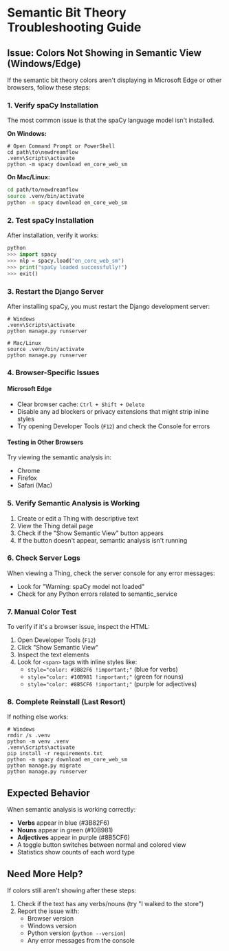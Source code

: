 # Semantic Bit Theory Troubleshooting Guide

## Issue: Colors Not Showing in Semantic View (Windows/Edge)

If the semantic bit theory colors aren't displaying in Microsoft Edge or other browsers, follow these steps:

### 1. Verify spaCy Installation

The most common issue is that the spaCy language model isn't installed. 

**On Windows:**
```batch
# Open Command Prompt or PowerShell
cd path\to\newdreamflow
.venv\Scripts\activate
python -m spacy download en_core_web_sm
```

**On Mac/Linux:**
```bash
cd path/to/newdreamflow
source .venv/bin/activate
python -m spacy download en_core_web_sm
```

### 2. Test spaCy Installation

After installation, verify it works:
```python
python
>>> import spacy
>>> nlp = spacy.load("en_core_web_sm")
>>> print("spaCy loaded successfully!")
>>> exit()
```

### 3. Restart the Django Server

After installing spaCy, you must restart the Django development server:
```batch
# Windows
.venv\Scripts\activate
python manage.py runserver

# Mac/Linux
source .venv/bin/activate
python manage.py runserver
```

### 4. Browser-Specific Issues

#### Microsoft Edge
- Clear browser cache: `Ctrl + Shift + Delete`
- Disable any ad blockers or privacy extensions that might strip inline styles
- Try opening Developer Tools (`F12`) and check the Console for errors

#### Testing in Other Browsers
Try viewing the semantic analysis in:
- Chrome
- Firefox
- Safari (Mac)

### 5. Verify Semantic Analysis is Working

1. Create or edit a Thing with descriptive text
2. View the Thing detail page
3. Check if the "Show Semantic View" button appears
4. If the button doesn't appear, semantic analysis isn't running

### 6. Check Server Logs

When viewing a Thing, check the server console for any error messages:
- Look for "Warning: spaCy model not loaded"
- Check for any Python errors related to semantic_service

### 7. Manual Color Test

To verify if it's a browser issue, inspect the HTML:
1. Open Developer Tools (`F12`)
2. Click "Show Semantic View"
3. Inspect the text elements
4. Look for `<span>` tags with inline styles like:
   - `style="color: #3B82F6 !important;"` (blue for verbs)
   - `style="color: #10B981 !important;"` (green for nouns)
   - `style="color: #8B5CF6 !important;"` (purple for adjectives)

### 8. Complete Reinstall (Last Resort)

If nothing else works:
```batch
# Windows
rmdir /s .venv
python -m venv .venv
.venv\Scripts\activate
pip install -r requirements.txt
python -m spacy download en_core_web_sm
python manage.py migrate
python manage.py runserver
```

## Expected Behavior

When semantic analysis is working correctly:
- **Verbs** appear in blue (#3B82F6)
- **Nouns** appear in green (#10B981)  
- **Adjectives** appear in purple (#8B5CF6)
- A toggle button switches between normal and colored view
- Statistics show counts of each word type

## Need More Help?

If colors still aren't showing after these steps:
1. Check if the text has any verbs/nouns (try "I walked to the store")
2. Report the issue with:
   - Browser version
   - Windows version
   - Python version (`python --version`)
   - Any error messages from the console